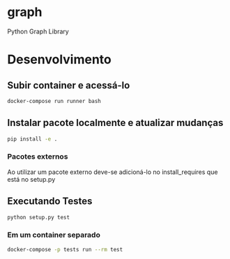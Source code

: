 # graph
Python Graph Library


# Desenvolvimento
## Subir container e acessá-lo
```bash
docker-compose run runner bash
```

## Instalar pacote localmente e atualizar mudanças
```bash
pip install -e .
```

### Pacotes externos
Ao utilizar um pacote externo deve-se adicioná-lo no install_requires que está no setup.py


## Executando Testes
```bash
python setup.py test
```

### Em um container separado
```bash
docker-compose -p tests run --rm test
```
